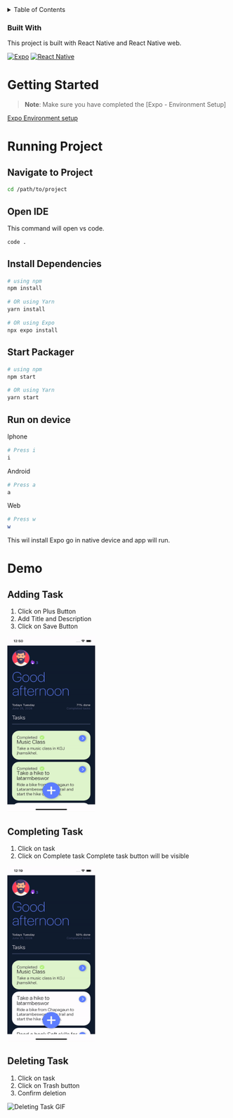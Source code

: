 <!-- Table of Contents -->
<details>
  <summary>Table of Contents</summary>
  <ol>
    <li><a href="#built-with">Built With</a></li>
    <li>
      <a href="#getting-started">Getting Started</a>
      <ul>
        <li><a href="#install-dependencies">Install Dependencies</a></li>
        <li><a href="#start-metro">Start Metro</a></li>
      </ul>
    </li>
    <li><a href="#demo">Demo</a></li>
  </ol>
</details>

### Built With
 
This project is built with React Native and React Native web.

[![Expo][Expo]][Expo - url]
[![React Native][React Native]][React Native-url]

# Getting Started

>**Note**: Make sure you have completed the [Expo - Environment Setup]
<p><a href="https://docs.expo.dev/get-started/set-up-your-environment">Expo Environment setup</a></p>

# Running Project

## Navigate to Project

```bash
cd /path/to/project
```

## Open IDE
This command will open vs code.
```bash
code .
```

## Install Dependencies

```bash
# using npm
npm install
```

```bash
# OR using Yarn
yarn install
```

```bash
# OR using Expo
npx expo install
```

## Start Packager

```bash
# using npm
npm start
```

```bash
# OR using Yarn
yarn start
```

## Run on device
Iphone
```bash
# Press i
i
```
Android
```bash
# Press a
a
```
Web
```bash
# Press w
w
```
This wil install Expo go in native device and app will run.

# Demo
## Adding Task
1. Click on Plus Button
2. Add Title and Description
3. Click on Save Button

<img src="Demo/Addition1.gif" width="200" height="400" alt="Deleting Task GIF">

## Completing Task
1. Click on task
2. Click on Complete task 
Complete task button will be visible

<img src="Demo/Completion.gif" width="200" height="400" alt="Deleting Task GIF">

## Deleting Task
1. Click on task
2. Click on Trash button
3. Confirm deletion

<img src="Demo/Deletion.gif" width="200" height="400" alt="Deleting Task GIF">

<!-- MARKDOWN LINKS & IMAGES -->
<!-- https://www.markdownguide.org/basic-syntax/#reference-style-links -->
[Expo]: https://img.shields.io/badge/Expo-20232A?style=for-the-badge&logo=expo&logoColor=61DAFBß
[Expo - url]: https://expo.dev/
[React Native]: https://img.shields.io/badge/React_Native-20232A?style=for-the-badge&logo=react&logoColor=61DAFBß
[React Native-url]: https://reactnative.dev/
